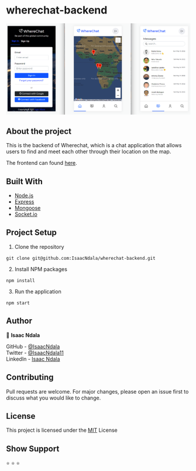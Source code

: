 # wherechat-backend
![](project-image.png)

## About the project
This is the backend of Wherechat, which is a chat application that allows users to find and meet each other through their location on the map.


The frontend can found [here](https://github.com/IsaacNdala/wherechat/).

## Built With
* [Node.js](https://nodejs.org/)
* [Express](https://expressjs.com/)
* [Mongoose](https://mongoosejs.com/)
* [Socket.io](https://socket.io/)

## Project Setup

1. Clone the repository
```
git clone git@github.com:IsaacNdala/wherechat-backend.git
```

2. Install NPM packages
```
npm install
```


3. Run the application
```
npm start
```

## Author
👤 <b>Isaac Ndala</b>

GitHub - [@IsaacNdala](https://github.com/IsaacNdala)</br>
Twitter - [@IsaacNdala11](https://twitter.com/IsaacNdala11)</br>
LinkedIn - [Isaac Ndala](https://www.linkedin.com/in/isaac-ndala)

## Contributing
Pull requests are welcome. For major changes, please open an issue first to discuss what you would like to change.

## License
This project is licensed under the [MIT](https://choosealicense.com/licenses/mit/) License

## Show Support
⭐️  ⭐️  ⭐️
